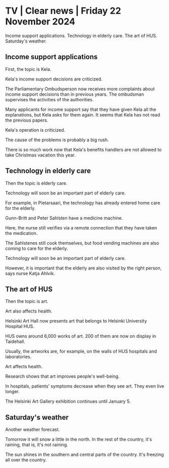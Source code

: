 # TV \| Clear news \| Friday 22 November 2024

Income support applications. Technology in elderly care. The art of HUS. Saturday's weather.

## Income support applications

First, the topic is Kela.

Kela's income support decisions are criticized.

The Parliamentary Ombudsperson now receives more complaints about income support decisions than in previous years. The ombudsman supervises the activities of the authorities.

Many applicants for income support say that they have given Kela all the explanations, but Kela asks for them again. It seems that Kela has not read the previous papers.

Kela's operation is criticized.

The cause of the problems is probably a big rush.

There is so much work now that Kela's benefits handlers are not allowed to take Christmas vacation this year.

## Technology in elderly care

Then the topic is elderly care.

Technology will soon be an important part of elderly care.

For example, in Pietarsaari, the technology has already entered home care for the elderly.

Gunn-Britt and Peter Sahlsten have a medicine machine.

Here, the nurse still verifies via a remote connection that they have taken the medication.

The Sahlstenes still cook themselves, but food vending machines are also coming to care for the elderly.

Technology will soon be an important part of elderly care.

However, it is important that the elderly are also visited by the right person, says nurse Katja Ahlvik.

## The art of HUS

Then the topic is art.

Art also affects health.

Helsinki Art Hall now presents art that belongs to Helsinki University Hospital HUS.

HUS owns around 6,000 works of art. 200 of them are now on display in Taidehall.

Usually, the artworks are, for example, on the walls of HUS hospitals and laboratories.

Art affects health.

Research shows that art improves people's well-being.

In hospitals, patients' symptoms decrease when they see art. They even live longer.

The Helsinki Art Gallery exhibition continues until January 5.

## Saturday's weather

Another weather forecast.

Tomorrow it will snow a little in the north. In the rest of the country, it's raining, that is, it's not raining.

The sun shines in the southern and central parts of the country. It's freezing all over the country.

